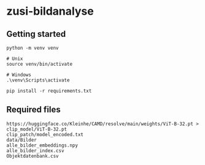 # zusi-bildanalyse

## Getting started

```
python -m venv venv

# Unix
source venv/bin/activate

# Windows
.\venv\Scripts\activate

pip install -r requirements.txt
```

## Required files

```
https://huggingface.co/Kleinhe/CAMD/resolve/main/weights/ViT-B-32.pt > clip_model/ViT-B-32.pt
clip_patch/model_encoded.txt
data/Bilder
alle_bilder_embeddings.npy
alle_bilder_index.csv
Objektdatenbank.csv
```

